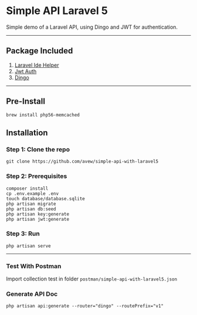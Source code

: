 # Simple API Laravel 5

Simple demo of a Laravel API, using Dingo and JWT for authentication.


----------


## Package Included
1. [Laravel Ide Helper](https://github.com/barryvdh/laravel-ide-helper)
2. [Jwt Auth](https://github.com/tymondesigns/jwt-auth)
3. [Dingo](https://github.com/dingo/api)

----------

## Pre-Install
```
brew install php56-memcached
```

## Installation

### Step 1: Clone the repo
```
git clone https://github.com/avew/simple-api-with-laravel5
```

### Step 2: Prerequisites
```
composer install
cp .env.example .env   
touch database/database.sqlite
php artisan migrate
php artisan db:seed
php artisan key:generate
php artisan jwt:generate

```

### Step 3: Run
```
php artisan serve
```


----------
### Test With Postman

Import collection test in folder 
```postman/simple-api-with-laravel5.json```
### Generate API Doc
```
php artisan api:generate --router="dingo" --routePrefix="v1"
```
